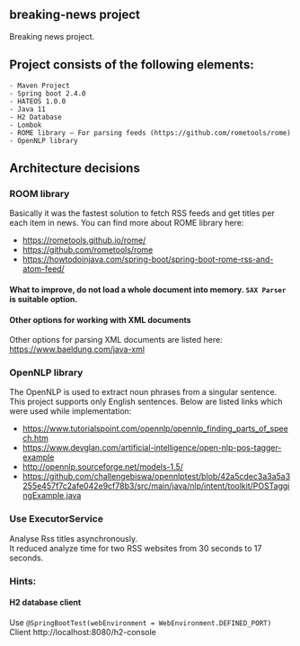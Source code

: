 ## breaking-news project
Breaking news project.

## Project consists of the following elements:
    - Maven Project
    - Spring boot 2.4.0
    - HATEOS 1.0.0
    - Java 11
    - H2 Database
    - Lombok
    - ROME library – For parsing feeds (https://github.com/rometools/rome)
    - OpenNLP library
    
## Architecture decisions
### ROOM library
Basically it was the fastest solution to fetch RSS feeds and get titles per each item in news.
You can find more about ROME library here:
- https://rometools.github.io/rome/
- https://github.com/rometools/rome
- https://howtodoinjava.com/spring-boot/spring-boot-rome-rss-and-atom-feed/ 

#### What to improve, do not load a whole document into memory. `SAX Parser` is suitable option.

#### Other options for working with XML documents
Other options for parsing XML documents are listed here: https://www.baeldung.com/java-xml

### OpenNLP library
The OpenNLP is used to extract noun phrases from a singular sentence.
This project supports only English sentences.
Below are listed links which were used while implementation:

- https://www.tutorialspoint.com/opennlp/opennlp_finding_parts_of_speech.htm
- https://www.devglan.com/artificial-intelligence/open-nlp-pos-tagger-example
- http://opennlp.sourceforge.net/models-1.5/
- https://github.com/challengebiswa/opennlptest/blob/42a5cdec3a3a5a3255e457f7c2afe042e9cf78b3/src/main/java/nlp/intent/toolkit/POSTaggingExample.java

### Use ExecutorService
Analyse Rss titles asynchronously. \
It reduced analyze time for two RSS websites from 30 seconds to 17 seconds. 

### Hints:
#### H2 database client
Use
`@SpringBootTest(webEnvironment = WebEnvironment.DEFINED_PORT)` \
Client http://localhost:8080/h2-console

